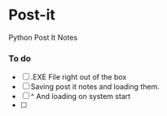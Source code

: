 # Post-it
 Python Post It Notes

### To do
- [ ] .EXE File right out of the box
- [ ] Saving post it notes and loading them.
- [ ] ^ And loading on system start
- [ ]